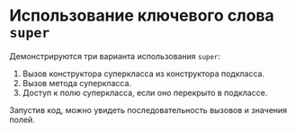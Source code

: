 # Использование ключевого слова `super`

Демонстрируются три варианта использования `super`:

1. Вызов конструктора суперкласса из конструктора подкласса.
2. Вызов метода суперкласса.
3. Доступ к полю суперкласса, если оно перекрыто в подклассе.

Запустив код, можно увидеть последовательность вызовов и значения полей.